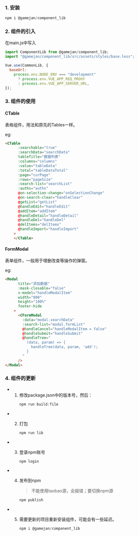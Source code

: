 ### 1. 安装

```javascript
npm i @gamejan/component_lib
```

### 2. 组件的引入

在main.js中写入

```javascript
import ComponentLib from @gamejan/component_lib;
import "@gamejan/component_lib/src/assets/styles/base.less";

Vue.use(CommonLib, {
  baseUrl:
    process.env.NODE_ENV === "development"
      ? process.env.VUE_APP_REQ_PROXY
      : process.env.VUE_APP_SERVER_URL,
});
```

### 3. 组件的使用

#### CTable

表格组件，用法和原先的Tables一样。

eg:

```html
<CTable
      :searchable="true"
      :searchData="searchData"
      tableTitle="数据列表"
      :columns="columns"
      :value="tableData"
      :total="tableDataTotal"
      :page="curPage"
      :rows="pageSize"
      :search-list="searchList"
      :auths="auths"
      @on-selection-change="onSelectionChange"
      @on-search-clear="handleClear"
      @getList="getList"
      @handleEdit="handleEdit"
      @addItem="addItem"
      @handleDetail="handleDetail"
      @handleDel="handleDel"
      @delItems="delItems"
      @handleImport="handleImport"
    >
    </CTable>
```



#### FormModal

表单组件，一般用于增删改查等操作的弹窗。

eg:

```html
<Modal
      title="添加数据"
      :mask-closable="false"
      v-model="handleModalItem"
      width="800"
      height="100%"
      footer-hide
    >
      <CFormModal
        :data="modal.searchData"
        :search-list="modal.formList"
        @handleCancel="handleModalItem = false"
        @handleSubmit="handleSubmit"
        @handleTree="
          (data, param) => {
            handleTree(data, param, 'add');
          }
        "
      />
</Modal>
```



### 4. 组件的更新

- 1. 修改package.json中的版本号，然后：
        ```javascript
        npm run build:file
        ```

- 2. 打包

     ```javascript
     npm run lib
     ```

- 3. 登录npm账号

     ```javascript
     npm login
     ```

- 4. 发布到npm

     > 不能使用taobao源，会报错；要切换npm源

     ```javascript
     npm publish
     ```

- 5. 需要更新的项目重新安装组件，可能会有一些延迟。

     ```javascript
     npm i @gamejan/component_lib
     ```

     

